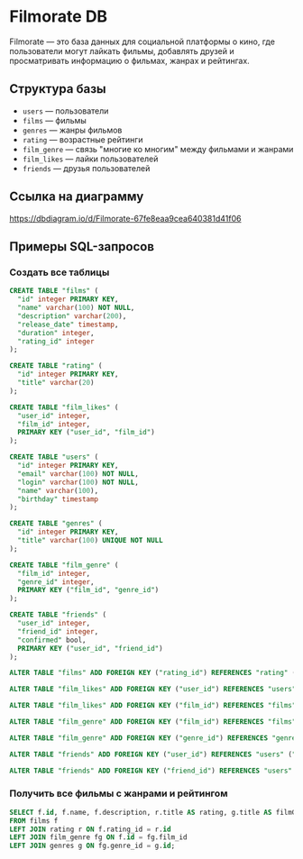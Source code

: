 # Filmorate DB

Filmorate — это база данных для социальной платформы о кино, где пользователи могут лайкать фильмы, добавлять друзей и просматривать информацию о фильмах, жанрах и рейтингах.

## Структура базы

- `users` — пользователи
- `films` — фильмы
- `genres` — жанры фильмов
- `rating` — возрастные рейтинги
- `film_genre` — связь "многие ко многим" между фильмами и жанрами
- `film_likes` — лайки пользователей
- `friends` — друзья пользователей

## Ссылка на диаграмму
https://dbdiagram.io/d/Filmorate-67fe8eaa9cea640381d41f06

## Примеры SQL-запросов

### Создать все таблицы
```sql
CREATE TABLE "films" (
  "id" integer PRIMARY KEY,
  "name" varchar(100) NOT NULL,
  "description" varchar(200),
  "release_date" timestamp,
  "duration" integer,
  "rating_id" integer
);

CREATE TABLE "rating" (
  "id" integer PRIMARY KEY,
  "title" varchar(20)
);

CREATE TABLE "film_likes" (
  "user_id" integer,
  "film_id" integer,
  PRIMARY KEY ("user_id", "film_id")
);

CREATE TABLE "users" (
  "id" integer PRIMARY KEY,
  "email" varchar(100) NOT NULL,
  "login" varchar(100) NOT NULL,
  "name" varchar(100),
  "birthday" timestamp
);

CREATE TABLE "genres" (
  "id" integer PRIMARY KEY,
  "title" varchar(100) UNIQUE NOT NULL
);

CREATE TABLE "film_genre" (
  "film_id" integer,
  "genre_id" integer,
  PRIMARY KEY ("film_id", "genre_id")
);

CREATE TABLE "friends" (
  "user_id" integer,
  "friend_id" integer,
  "confirmed" bool,
  PRIMARY KEY ("user_id", "friend_id")
);

ALTER TABLE "films" ADD FOREIGN KEY ("rating_id") REFERENCES "rating" ("id");

ALTER TABLE "film_likes" ADD FOREIGN KEY ("user_id") REFERENCES "users" ("id");

ALTER TABLE "film_likes" ADD FOREIGN KEY ("film_id") REFERENCES "films" ("id");

ALTER TABLE "film_genre" ADD FOREIGN KEY ("film_id") REFERENCES "films" ("id");

ALTER TABLE "film_genre" ADD FOREIGN KEY ("genre_id") REFERENCES "genres" ("id");

ALTER TABLE "friends" ADD FOREIGN KEY ("user_id") REFERENCES "users" ("id");

ALTER TABLE "friends" ADD FOREIGN KEY ("friend_id") REFERENCES "users" ("id");
```

### Получить все фильмы с жанрами и рейтингом
```sql
SELECT f.id, f.name, f.description, r.title AS rating, g.title AS filmGenre
FROM films f
LEFT JOIN rating r ON f.rating_id = r.id
LEFT JOIN film_genre fg ON f.id = fg.film_id
LEFT JOIN genres g ON fg.genre_id = g.id;